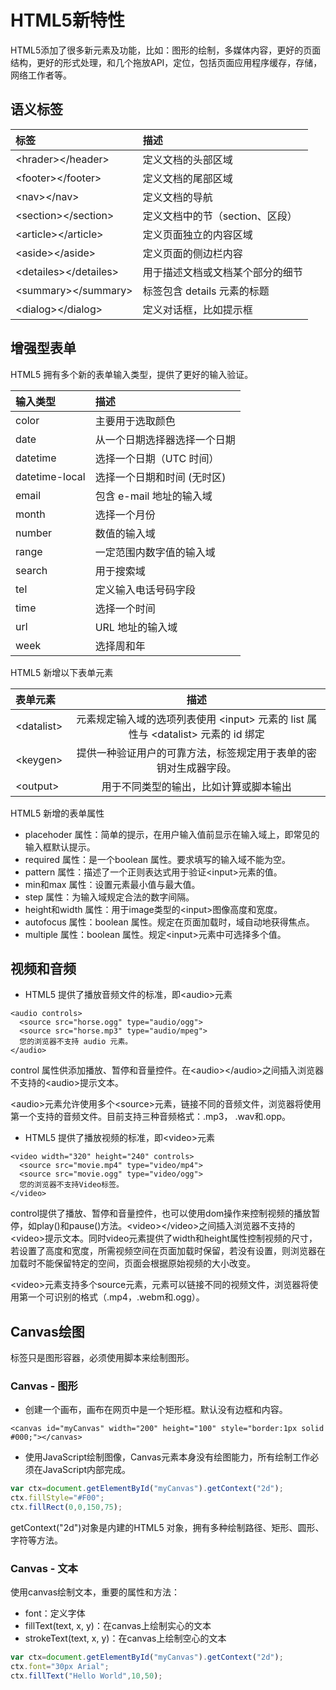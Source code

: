 # HTML5新特性

HTML5添加了很多新元素及功能，比如：图形的绘制，多媒体内容，更好的页面结构，更好的形式处理，和几个拖放API，定位，包括页面应用程序缓存，存储，网络工作者等。

## 语义标签

| 标签 | 描述 |
| :--- | :--- |
| &lt;hrader&gt;&lt;/header&gt; | 定义文档的头部区域 |
| &lt;footer&gt;&lt;/footer&gt; | 定义文档的尾部区域 |
| &lt;nav&gt;&lt;/nav&gt; | 定义文档的导航 |
| &lt;section&gt;&lt;/section&gt; | 定义文档中的节（section、区段） |
| &lt;article&gt;&lt;/article&gt; | 定义页面独立的内容区域 |
| &lt;aside&gt;&lt;/aside&gt; | 定义页面的侧边栏内容 |
| &lt;detailes&gt;&lt;/detailes&gt; | 用于描述文档或文档某个部分的细节 |
| &lt;summary&gt;&lt;/summary&gt; | 标签包含 details 元素的标题 |
| &lt;dialog&gt;&lt;/dialog&gt; | 定义对话框，比如提示框 |

## 增强型表单

HTML5 拥有多个新的表单输入类型，提供了更好的输入验证。

| 输入类型 | 描述 |
| :--- | :--- |
| color | 主要用于选取颜色 |
| date | 从一个日期选择器选择一个日期 |
| datetime | 选择一个日期（UTC 时间） |
| datetime-local | 选择一个日期和时间 \(无时区\) |
| email | 包含 e-mail 地址的输入域 |
| month | 选择一个月份 |
| number | 数值的输入域 |
| range | 一定范围内数字值的输入域 |
| search | 用于搜索域 |
| tel | 定义输入电话号码字段 |
| time | 选择一个时间 |
| url | URL 地址的输入域 |
| week | 选择周和年 |

HTML5 新增以下表单元素

| 表单元素 | 描述 |
| :--- | :---: |
| &lt;datalist&gt; | 元素规定输入域的选项列表使用 &lt;input&gt; 元素的 list 属性与    &lt;datalist&gt; 元素的 id 绑定 |
| &lt;keygen&gt; | 提供一种验证用户的可靠方法，标签规定用于表单的密钥对生成器字段。 |
| &lt;output&gt; | 用于不同类型的输出，比如计算或脚本输出 |

HTML5 新增的表单属性

* placehoder 属性：简单的提示，在用户输入值前显示在输入域上，即常见的输入框默认提示。
* required 属性：是一个boolean 属性。要求填写的输入域不能为空。
* pattern 属性：描述了一个正则表达式用于验证&lt;input&gt;元素的值。
* min和max 属性：设置元素最小值与最大值。
* step 属性：为输入域规定合法的数字间隔。
* height和width 属性：用于image类型的&lt;input&gt;图像高度和宽度。
* autofocus 属性：boolean 属性。规定在页面加载时，域自动地获得焦点。
* multiple 属性：boolean 属性。规定&lt;input&gt;元素中可选择多个值。

## 视频和音频

* HTML5 提供了播放音频文件的标准，即&lt;audio&gt;元素

```
<audio controls>
  <source src="horse.ogg" type="audio/ogg">
  <source src="horse.mp3" type="audio/mpeg">
  您的浏览器不支持 audio 元素。
</audio>
```

control 属性供添加播放、暂停和音量控件。在&lt;audio&gt;&lt;/audio&gt;之间插入浏览器不支持的&lt;audio&gt;提示文本。

&lt;audio&gt;元素允许使用多个&lt;source&gt;元素，链接不同的音频文件，浏览器将使用第一个支持的音频文件。目前支持三种音频格式：.mp3， .wav和.opp。

* HTML5 提供了播放视频的标准，即&lt;video&gt;元素

```
<video width="320" height="240" controls>
  <source src="movie.mp4" type="video/mp4">
  <source src="movie.ogg" type="video/ogg">
  您的浏览器不支持Video标签。
</video>
```

control提供了播放、暂停和音量控件，也可以使用dom操作来控制视频的播放暂停，如play\(\)和pause\(\)方法。&lt;video&gt;&lt;/video&gt;之间插入浏览器不支持的&lt;video&gt;提示文本。同时video元素提供了width和height属性控制视频的尺寸，若设置了高度和宽度，所需视频空间在页面加载时保留，若没有设置，则浏览器在加载时不能保留特定的空间，页面会根据原始视频的大小改变。

&lt;video&gt;元素支持多个source元素，元素可以链接不同的视频文件，浏览器将使用第一个可识别的格式（.mp4，.webm和.ogg）。

## Canvas绘图

标签只是图形容器，必须使用脚本来绘制图形。

### Canvas - 图形

* 创建一个画布，画布在网页中是一个矩形框。默认没有边框和内容。

```
<canvas id="myCanvas" width="200" height="100" style="border:1px solid #000;"></canvas>
```

* 使用JavaScript绘制图像，Canvas元素本身没有绘图能力，所有绘制工作必须在JavaScript内部完成。

```js
var ctx=document.getElementById("myCanvas").getContext("2d");
ctx.fillStyle="#F00";
ctx.fillRect(0,0,150,75);
```

getContext\("2d"\)对象是内建的HTML5 对象，拥有多种绘制路径、矩形、圆形、字符等方法。

### Canvas - 文本

使用canvas绘制文本，重要的属性和方法：

* font：定义字体
* fillText\(text, x, y\)：在canvas上绘制实心的文本
* strokeText\(text, x, y\)：在canvas上绘制空心的文本

```js
var ctx=document.getElementById("myCanvas").getContext("2d");
ctx.font="30px Arial";
ctx.fillText("Hello World",10,50);
```



